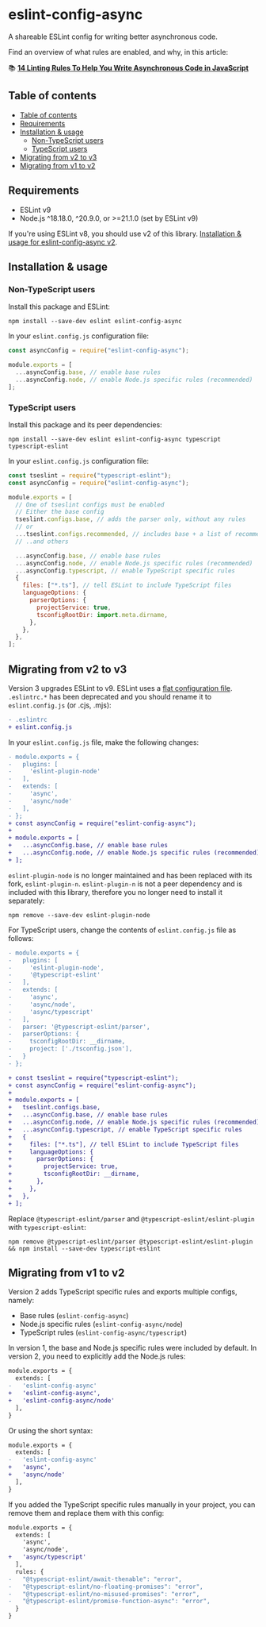 # eslint-config-async

A shareable ESLint config for writing better asynchronous code.

Find an overview of what rules are enabled, and why, in this article:

📚 [**14 Linting Rules To Help You Write Asynchronous Code in JavaScript**](https://maximorlov.com/linting-rules-for-asynchronous-code-in-javascript/)

## Table of contents

- [Table of contents](#table-of-contents)
- [Requirements](#requirements)
- [Installation \& usage](#installation--usage)
  - [Non-TypeScript users](#non-typescript-users)
  - [TypeScript users](#typescript-users)
- [Migrating from v2 to v3](#migrating-from-v2-to-v3)
- [Migrating from v1 to v2](#migrating-from-v1-to-v2)

## Requirements

- ESLint v9
- Node.js ^18.18.0, ^20.9.0, or >=21.1.0 (set by ESLint v9)

If you're using ESLint v8, you should use v2 of this library. [Installation & usage for eslint-config-async v2](https://github.com/Maximization/eslint-config-async/blob/v2.0.3/README.md).

## Installation & usage

### Non-TypeScript users
Install this package and ESLint:

```shell
npm install --save-dev eslint eslint-config-async
```

In your `eslint.config.js` configuration file:

```js
const asyncConfig = require("eslint-config-async");

module.exports = [
  ...asyncConfig.base, // enable base rules
  ...asyncConfig.node, // enable Node.js specific rules (recommended)
];
```

### TypeScript users
Install this package and its peer dependencies:

```shell
npm install --save-dev eslint eslint-config-async typescript typescript-eslint
```

In your `eslint.config.js` configuration file:

```js
const tseslint = require("typescript-eslint");
const asyncConfig = require("eslint-config-async");

module.exports = [
  // One of tseslint configs must be enabled
  // Either the base config
  tseslint.configs.base, // adds the parser only, without any rules
  // or
  ...tseslint.configs.recommended, // includes base + a list of recommended rules
  // ..and others

  ...asyncConfig.base, // enable base rules
  ...asyncConfig.node, // enable Node.js specific rules (recommended)
  ...asyncConfig.typescript, // enable TypeScript specific rules
  {
    files: ["*.ts"], // tell ESLint to include TypeScript files
    languageOptions: {
      parserOptions: {
        projectService: true,
        tsconfigRootDir: import.meta.dirname,
      },
    },
  },
];
```

## Migrating from v2 to v3

Version 3 upgrades ESLint to v9. ESLint uses a [flat configuration file](https://eslint.org/docs/latest/use/configure/configuration-files). `.eslintrc.*` has been deprecated and you should rename it to `eslint.config.js` (or .cjs, .mjs):

```diff
- .eslintrc
+ eslint.config.js
```

In your `eslint.config.js` file, make the following changes:

```diff
- module.exports = {
-   plugins: [
-     'eslint-plugin-node'
-   ],
-   extends: [
-     'async',
-     'async/node'
-   ],
- };
+ const asyncConfig = require("eslint-config-async");
+
+ module.exports = [
+   ...asyncConfig.base, // enable base rules
+   ...asyncConfig.node, // enable Node.js specific rules (recommended)
+ ];
```

`eslint-plugin-node` is no longer maintained and has been replaced with its fork, `eslint-plugin-n`. `eslint-plugin-n` is not a peer dependency and is included with this library, therefore you no longer need to install it separately:

```shell
npm remove --save-dev eslint-plugin-node
```

For TypeScript users, change the contents of `eslint.config.js` file as follows:

```diff
- module.exports = {
-   plugins: [
-     'eslint-plugin-node',
-     '@typescript-eslint'
-   ],
-   extends: [
-     'async',
-     'async/node',
-     'async/typescript'
-   ],
-   parser: '@typescript-eslint/parser',
-   parserOptions: {
-     tsconfigRootDir: __dirname,
-     project: ['./tsconfig.json'],
-   }
- };

+ const tseslint = require("typescript-eslint");
+ const asyncConfig = require("eslint-config-async");
+
+ module.exports = [
+   tseslint.configs.base,
+   ...asyncConfig.base, // enable base rules
+   ...asyncConfig.node, // enable Node.js specific rules (recommended)
+   ...asyncConfig.typescript, // enable TypeScript specific rules
+   {
+     files: ["*.ts"], // tell ESLint to include TypeScript files
+     languageOptions: {
+       parserOptions: {
+         projectService: true,
+         tsconfigRootDir: __dirname,
+       },
+     },
+   },
+ ];
```

Replace `@typescript-eslint/parser` and `@typescript-eslint/eslint-plugin` with `typescript-eslint`:

```shell
npm remove @typescript-eslint/parser @typescript-eslint/eslint-plugin && npm install --save-dev typescript-eslint
```

## Migrating from v1 to v2

Version 2 adds TypeScript specific rules and exports multiple configs, namely:

- Base rules (`eslint-config-async`)
- Node.js specific rules (`eslint-config-async/node`)
- TypeScript rules (`eslint-config-async/typescript`)

In version 1, the base and Node.js specific rules were included by default. In version 2, you need to explicitly add the Node.js rules:

```diff
module.exports = {
  extends: [
-   'eslint-config-async'
+   'eslint-config-async',
+   'eslint-config-async/node'
  ],
}
```

Or using the short syntax:

```diff
module.exports = {
  extends: [
-   'eslint-config-async'
+   'async',
+   'async/node'
  ],
}
```

If you added the TypeScript specific rules manually in your project, you can remove them and replace them with this config:

```diff
module.exports = {
  extends: [
    'async',
    'async/node',
+   'async/typescript'
  ],
  rules: {
-   "@typescript-eslint/await-thenable": "error",
-   "@typescript-eslint/no-floating-promises": "error",
-   "@typescript-eslint/no-misused-promises": "error",
-   "@typescript-eslint/promise-function-async": "error",
  }
}
```
